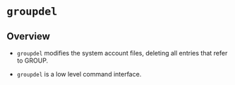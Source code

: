 # `groupdel`

## Overview

* `groupdel`  modifies the system account files, deleting all entries that refer to GROUP.

* `groupdel` is a low level command interface.